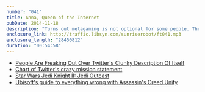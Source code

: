 ```yaml
---
number: "041"
title: Anna, Queen of the Internet
pubDate: 2014-11-18
description: "Turns out metagaming is not optional for some people. The world is confused by the world of Twitter and their craziest mission statement in the world. Sometimes the best thing doesn't win. And when did shipping unplayably broken games become okay? Answer: never!"
enclosure_link: http://traffic.libsyn.com/sunriserobot/ft041.mp3
enclosure_length: "28450812"
duration: "00:54:58"
---
```



- [People Are Freaking Out Over Twitter's Clunky Description Of Itself](https://ph.news.yahoo.com/people-freaking-over-twitter-clunky-001757157.html)
- [Chart of Twitter's crazy mission statement](https://recodetech.files.wordpress.com/2014/11/anthony-noto-twitter-strategy.png?w=640&h=320)
- [Star Wars Jedi Knight II: Jedi Outcast](http://store.steampowered.com/app/6030/)
- [Ubisoft's guide to everything wrong with Assassin's Creed Unity](http://www.polygon.com/2014/11/14/7222679/ubisofts-guide-to-everything-wrong-with-assassins-creed-unity)
